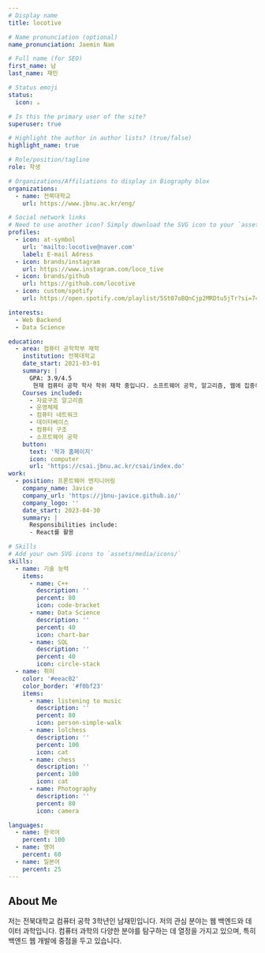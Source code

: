 ```yaml
---
# Display name
title: locotive

# Name pronunciation (optional)
name_pronunciation: Jaemin Nam

# Full name (for SEO)
first_name: 남
last_name: 재민

# Status emoji
status:
  icon: ☕️

# Is this the primary user of the site?
superuser: true

# Highlight the author in author lists? (true/false)
highlight_name: true

# Role/position/tagline
role: 학생

# Organizations/Affiliations to display in Biography blox
organizations:
  - name: 전북대학교
    url: https://www.jbnu.ac.kr/eng/

# Social network links
# Need to use another icon? Simply download the SVG icon to your `assets/media/icons/` folder.
profiles:
  - icon: at-symbol
    url: 'mailto:locotive@naver.com'
    label: E-mail Adress
  - icon: brands/instagram
    url: https://www.instagram.com/loco_tive
  - icon: brands/github
    url: https://github.com/locotive
  - icon: custom/spotify
    url: https://open.spotify.com/playlist/5St07oBQnCjp2MRDtu5jTr?si=74b97ff67c9e4b0d

interests:
  - Web Backend
  - Data Science

education:
  - area: 컴퓨터 공학학부 재학
    institution: 전북대학교
    date_start: 2021-03-01
    summary: |
      GPA: 3.9/4.5
       현재 컴퓨터 공학 학사 학위 재학 중입니다. 소프트웨어 공학, 알고리즘, 웹에 집중하여 공부하고 있습니다. 다양한 프로그래밍 프로젝트와 대회에 적극적으로 참여하고 있습니다
    Courses included:
      - 자료구조 알고리즘
      - 운영체제
      - 컴퓨터 네트워크
      - 데이터베이스
      - 컴퓨터 구조
      - 소프트웨어 공학
    button:
      text: '학과 홈페이지'
      icon: computer
      url: 'https://csai.jbnu.ac.kr/csai/index.do'
work:
  - position: 프론트웨어 엔지니어링
    company_name: Javice
    company_url: 'https://jbnu-javice.github.io/'
    company_logo: ''
    date_start: 2023-04-30
    summary: |
      Responsibilities include:
      - React를 활용

# Skills
# Add your own SVG icons to `assets/media/icons/`
skills:
  - name: 기술 능력
    items:
      - name: C++
        description: ''
        percent: 80
        icon: code-bracket
      - name: Data Science
        description: ''
        percent: 40
        icon: chart-bar
      - name: SQL
        description: ''
        percent: 40
        icon: circle-stack
  - name: 취미
    color: '#eeac02'
    color_border: '#f0bf23'
    items:
      - name: listening to music
        description: ''
        percent: 80
        icon: person-simple-walk
      - name: lolchess
        description: ''
        percent: 100
        icon: cat
      - name: chess
        description: ''
        percent: 100
        icon: cat
      - name: Photography
        description: ''
        percent: 80
        icon: camera

languages:
  - name: 한국어
    percent: 100
  - name: 영어
    percent: 60
  - name: 일본어
    percent: 25
---
```


## About Me

저는 전북대학교 컴퓨터 공학 3학년인 남재민입니다. 저의 관심 분야는 웹 백엔드와 데이터 과학입니다. 컴퓨터 과학의 다양한 분야를 탐구하는 데 열정을 가지고 있으며, 특히 백엔드 웹 개발에 중점을 두고 있습니다.